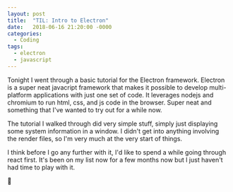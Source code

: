 ```yaml
---
layout: post
title:  "TIL: Intro to Electron"
date:   2018-06-16 21:20:00 -0000
categories:
  - Coding
tags:
  - electron
  - javascript
---
```

Tonight I went through a basic tutorial for the Electron framework. Electron is a super neat javacript framework that makes it possible to develop multi-platform applications with just one set of code. It leverages nodejs and chromium to run html, css, and js code in the browser. Super neat and something that I've wanted to try out for a while now.

The tutorial I walked through did very simple stuff, simply just displaying some system information in a window. I didn't get into anything involving the render files, so I'm very much at the very start of things.

I think before I go any further with it, I'd like to spend a while going through react first. It's been on my list now for a few months now but I just haven't had time to play with it.

💚